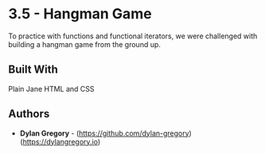 # 3.5 - Hangman Game

To practice with functions and functional iterators, we were challenged with building a hangman game from the ground up. 

## Built With

Plain Jane HTML and CSS


## Authors

* **Dylan Gregory** - (https://github.com/dylan-gregory) (https://dylangregory.io)
